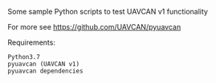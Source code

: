 Some sample Python scripts to test UAVCAN v1 functionality

For more see https://github.com/UAVCAN/pyuavcan

Requirements:

    Python3.7
    pyuavcan (UAVCAN v1)
    pyuavcan dependencies
